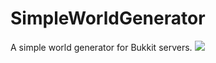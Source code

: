 # SimpleWorldGenerator
<p>
<span style="align: left">A simple world generator for Bukkit servers.</span>
<span style="align: right"><img src="./icon.png"/></span>
</p>

